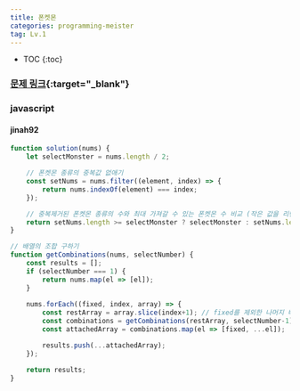 ```yaml
---
title: 폰켓몬
categories: programming-meister
tag: Lv.1
---
```


* TOC
{:toc}

### [문제 링크](https://programmers.co.kr/learn/courses/30/lessons/1845){:target="_blank"}


### javascript

#### jinah92
``` javascript
function solution(nums) {
    let selectMonster = nums.length / 2;

    // 폰켓몬 종류의 중복값 없애기
    const setNums = nums.filter((element, index) => {
        return nums.indexOf(element) === index;
    });

    // 중복제거된 폰켓몬 종류의 수와 최대 가져갈 수 있는 폰켓몬 수 비교 (작은 값을 리턴)
    return setNums.length >= selectMonster ? selectMonster : setNums.length;
}

// 배열의 조합 구하기
function getCombinations(nums, selectNumber) {
    const results = [];
    if (selectNumber === 1) {
        return nums.map(el => [el]);
    }
    
    nums.forEach((fixed, index, array) => {
        const restArray = array.slice(index+1); // fixed를 제외한 나머지 배열
        const combinations = getCombinations(restArray, selectNumber-1);
        const attachedArray = combinations.map(el => [fixed, ...el]);

        results.push(...attachedArray);
    });

    return results;
}
```